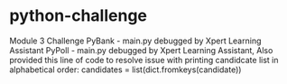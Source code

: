 # python-challenge
Module 3 Challenge
PyBank - main.py debugged by Xpert Learning Assistant 
PyPoll - main.py debugged by Xpert Learning Assistant, 
  Also provided this line of code to resolve issue with printing candidcate list in alphabetical order:
  candidates = list(dict.fromkeys(candidate)) 
